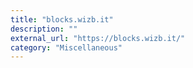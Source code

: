 ```yaml
---
title: "blocks.wizb.it"
description: ""
external_url: "https://blocks.wizb.it/"
category: "Miscellaneous"
---
```

